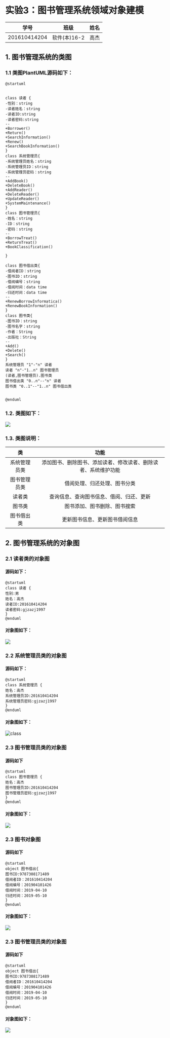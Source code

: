 # 实验3：图书管理系统领域对象建模
|学号|班级|姓名|
|:-------:|:-------------: | :----------:|
|201610414204|软件(本)16-2|高杰|

## 1. 图书管理系统的类图

### 1.1 类图PlantUML源码如下：

``` class
@startuml


class 读者 {
-性别：string
-读者姓名：string
-读者ID:string
-读者密码:string
--
+Borrower()
+Return()
+SearchInformation()
+Renew()
+SearchBookInformation()
}
class 系统管理员{
-系统管理员姓名：string
-系统管理员ID：string
-系统管理员密码：string
--
+AddBook()
+DeleteBook()
+AddReader()
+DeleteReader()
+UpdateReader()
+SystemMaintenance()
}
class 图书管理员{
-姓名：string
-ID：string
-密码：string
--
+BorrowTreat()
+ReturnTreat()
+BookClassification()

}

class 图书借出类{
-借阅者ID：string
-图书ID：string
-借阅编号：string
-借阅时间：data time
-归还时间：data time
--
+RenewBorrowInformatica()
+RenewBookInformation()
}
class 图书类{
-图书ID：string
-图书名字：string
-作者：String
-出版社：String
--
+Add()
+Delete()
+Search()
}
系统管理员 "1"-"n" 读者
读者 "n"-"1..n" 图书管理员
(读者,图书管理员).图书类
图书借出类 "0..n"--"n" 读者
图书类 "0..1"--"1..n" 图书借出类


@enduml
```

### 1.2. 类图如下：
![](./practice3.png)



### 1.3. 类图说明：
|类|功能|
|:-------:|:-------:|
|系统管理员类|添加图书、删除图书、添加读者、修改读者、删除读者、系统维护功能|
|图书管理员类|借阅处理、归还处理、图书分类|
|读者类|查询信息、查询图书信息、借阅、归还、更新|
|图书类|图书添加、图书删除、图书搜索|
|图书借出类|更新图书信息、更新图书借阅信息|

## 2. 图书管理系统的对象图
### 2.1 读者类的对象图
#### 源码如下：
``` class
@startuml
class 读者 {
性别:男
姓名：高杰
读者ID:201610414204
读者密码:gjzazj1997
}
@enduml
``` 
#### 对象图如下：
![](./reader.png)

### 2.2 系统管理员类的对象图
#### 源码如下：
``` class
@startuml
class 系统管理员 {
姓名：高杰
系统管理员ID:201610414204
系统管理员密码:gjzazj1997
}
@enduml
``` 
#### 对象图如下：
![class](./administrator.png)
### 2.3 图书管理员类的对象图
#### 源码如下
```class
@startuml
class 图书管理员 {
姓名：高杰
图书管理员ID:201610414204
图书管理员密码:gjzazj1997
}
@enduml
```

#### 对象图如下：
![](./bookadministrator.png)

### 2.3 图书对象图
#### 源码如下
```class
@startuml
object 图书借出{
图书ID:9787308171489
借阅者ID：201610414204
借阅编号：201904101426
借阅时间：2019-04-10
归还时间：2019-05-10
}
@enduml
```

#### 对象图如下：
![](./book.png)

### 2.3 图书管理员类的对象图
#### 源码如下
```class
@startuml
object 图书借出{
图书ID:9787308171489
借阅者ID：201610414204
借阅编号：201904101426
借阅时间：2019-04-10
归还时间：2019-05-10
}
@enduml
```

#### 对象图如下：
![](./bookborrow.png)


